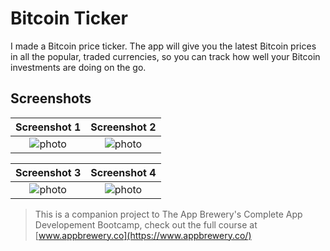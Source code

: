 # Bitcoin Ticker

I made a Bitcoin price ticker. The app will give you the latest Bitcoin prices in all the popular, traded currencies, so you can track how well your Bitcoin investments are doing on the go.

## Screenshots 

| Screenshot 1 | Screenshot 2 |
|:----------------------:|:------------:|
| ![photo](https://user-images.githubusercontent.com/44671239/56309707-b5bb7d80-6167-11e9-8532-38d8d4371d16.png) | ![photo](https://user-images.githubusercontent.com/44671239/56309708-b5bb7d80-6167-11e9-8ad5-0cc89c0cb538.png) |


| Screenshot 3 | Screenshot 4 |
|:----------------------:|:------------:|
| ![photo](https://user-images.githubusercontent.com/44671239/56309710-b6541400-6167-11e9-844a-d89cdd178adc.png) | ![photo](https://user-images.githubusercontent.com/44671239/56309712-b6541400-6167-11e9-884a-4c410619d99b.png) |


>This is a companion project to The App Brewery's Complete App Developement Bootcamp, check out the full course at [www.appbrewery.co](https://www.appbrewery.co/)


